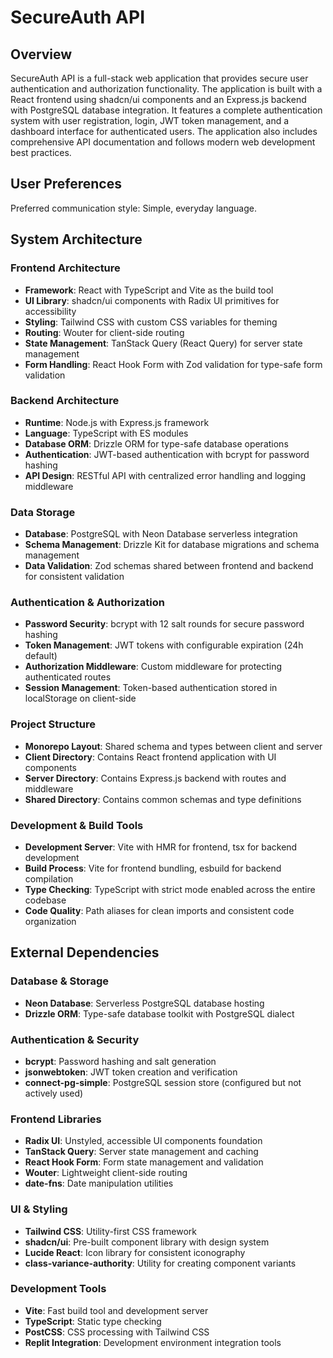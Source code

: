 # SecureAuth API

## Overview

SecureAuth API is a full-stack web application that provides secure user authentication and authorization functionality. The application is built with a React frontend using shadcn/ui components and an Express.js backend with PostgreSQL database integration. It features a complete authentication system with user registration, login, JWT token management, and a dashboard interface for authenticated users. The application also includes comprehensive API documentation and follows modern web development best practices.

## User Preferences

Preferred communication style: Simple, everyday language.

## System Architecture

### Frontend Architecture
- **Framework**: React with TypeScript and Vite as the build tool
- **UI Library**: shadcn/ui components with Radix UI primitives for accessibility
- **Styling**: Tailwind CSS with custom CSS variables for theming
- **Routing**: Wouter for client-side routing
- **State Management**: TanStack Query (React Query) for server state management
- **Form Handling**: React Hook Form with Zod validation for type-safe form validation

### Backend Architecture
- **Runtime**: Node.js with Express.js framework
- **Language**: TypeScript with ES modules
- **Database ORM**: Drizzle ORM for type-safe database operations
- **Authentication**: JWT-based authentication with bcrypt for password hashing
- **API Design**: RESTful API with centralized error handling and logging middleware

### Data Storage
- **Database**: PostgreSQL with Neon Database serverless integration
- **Schema Management**: Drizzle Kit for database migrations and schema management
- **Data Validation**: Zod schemas shared between frontend and backend for consistent validation

### Authentication & Authorization
- **Password Security**: bcrypt with 12 salt rounds for secure password hashing
- **Token Management**: JWT tokens with configurable expiration (24h default)
- **Authorization Middleware**: Custom middleware for protecting authenticated routes
- **Session Management**: Token-based authentication stored in localStorage on client-side

### Project Structure
- **Monorepo Layout**: Shared schema and types between client and server
- **Client Directory**: Contains React frontend application with UI components
- **Server Directory**: Contains Express.js backend with routes and middleware
- **Shared Directory**: Contains common schemas and type definitions

### Development & Build Tools
- **Development Server**: Vite with HMR for frontend, tsx for backend development
- **Build Process**: Vite for frontend bundling, esbuild for backend compilation
- **Type Checking**: TypeScript with strict mode enabled across the entire codebase
- **Code Quality**: Path aliases for clean imports and consistent code organization

## External Dependencies

### Database & Storage
- **Neon Database**: Serverless PostgreSQL database hosting
- **Drizzle ORM**: Type-safe database toolkit with PostgreSQL dialect

### Authentication & Security
- **bcrypt**: Password hashing and salt generation
- **jsonwebtoken**: JWT token creation and verification
- **connect-pg-simple**: PostgreSQL session store (configured but not actively used)

### Frontend Libraries
- **Radix UI**: Unstyled, accessible UI components foundation
- **TanStack Query**: Server state management and caching
- **React Hook Form**: Form state management and validation
- **Wouter**: Lightweight client-side routing
- **date-fns**: Date manipulation utilities

### UI & Styling
- **Tailwind CSS**: Utility-first CSS framework
- **shadcn/ui**: Pre-built component library with design system
- **Lucide React**: Icon library for consistent iconography
- **class-variance-authority**: Utility for creating component variants

### Development Tools
- **Vite**: Fast build tool and development server
- **TypeScript**: Static type checking
- **PostCSS**: CSS processing with Tailwind CSS
- **Replit Integration**: Development environment integration tools